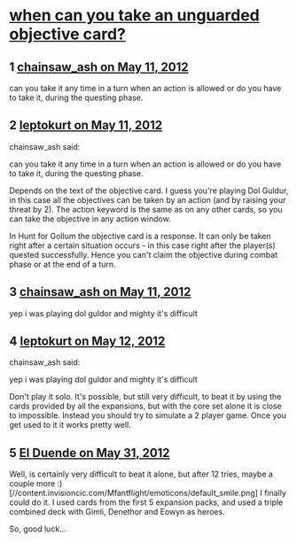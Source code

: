 # [when can you take an unguarded objective card?](https://community.fantasyflightgames.com/topic/64446-when-can-you-take-an-unguarded-objective-card/)

## 1 [chainsaw_ash on May 11, 2012](https://community.fantasyflightgames.com/topic/64446-when-can-you-take-an-unguarded-objective-card/?do=findComment&comment=629810)

can you take it any time in a turn when an action is allowed or do you have to take it, during the questing phase.

## 2 [leptokurt on May 11, 2012](https://community.fantasyflightgames.com/topic/64446-when-can-you-take-an-unguarded-objective-card/?do=findComment&comment=629830)

chainsaw_ash said:

can you take it any time in a turn when an action is allowed or do you have to take it, during the questing phase.



Depends on the text of the objective card. I guess you're playing Dol Guldur, in this case all the objectives can be taken by an action (and by raising your threat by 2). The action keyword is the same as on any other cards, so you can take the objective in any action window.

In Hunt for Gollum the objective card is a response. It can only be taken right after a certain situation occurs - in this case right after the player(s) quested successfully. Hence you can't claim the objective during combat phase or at the end of a turn.

## 3 [chainsaw_ash on May 11, 2012](https://community.fantasyflightgames.com/topic/64446-when-can-you-take-an-unguarded-objective-card/?do=findComment&comment=629833)

yep i was playing dol guldor and mighty it's difficult

## 4 [leptokurt on May 12, 2012](https://community.fantasyflightgames.com/topic/64446-when-can-you-take-an-unguarded-objective-card/?do=findComment&comment=630032)

chainsaw_ash said:

yep i was playing dol guldor and mighty it's difficult



Don't play it solo. It's possible, but still very difficult, to beat it by using the cards provided by all the expansions, but with the core set alone it is close to impossible. Instead you should try to simulate a 2 player game. Once you get used to it it works pretty well.

## 5 [El Duende on May 31, 2012](https://community.fantasyflightgames.com/topic/64446-when-can-you-take-an-unguarded-objective-card/?do=findComment&comment=638273)

Well, is certainly very difficult to beat it alone, but after 12 tries, maybe a couple more :) [//content.invisioncic.com/Mfantflight/emoticons/default_smile.png] I finally could do it. I used cards from the first 5 expansion packs, and used a triple combined deck with Gimli, Denethor and Eowyn as heroes.

So, good luck…

